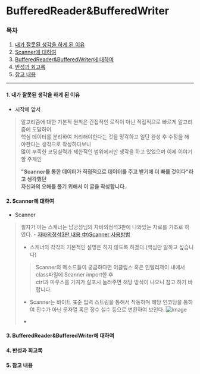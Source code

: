 # BufferedReader&BufferedWriter
### 목차
 1. [내가 잘못된 생각을 하게 된 이유](https://github.com/hongcoding94/Daily-Coding-Test-java/blob/main/%EC%95%8C%EA%B3%A0%EB%A6%AC%EC%A6%98%20%ED%9A%8C%EA%B3%A0%EB%A1%9D/Scanner%EC%97%90%20%EC%9E%98%EB%AA%BB%EB%90%9C%20%EC%A7%91%EC%B0%A9%ED%95%9C%20%EC%9D%B4%EC%9C%A0.md#1-%EB%82%B4%EA%B0%80-%EC%9E%98%EB%AA%BB%EB%90%9C-%EC%83%9D%EA%B0%81%EC%9D%84-%ED%95%98%EA%B2%8C-%EB%90%9C-%EC%9D%B4%EC%9C%A0)
 2. [Scanner에 대하여](https://github.com/hongcoding94/Daily-Coding-Test-java/blob/main/%EC%95%8C%EA%B3%A0%EB%A6%AC%EC%A6%98%20%ED%9A%8C%EA%B3%A0%EB%A1%9D/Scanner%EC%97%90%20%EC%9E%98%EB%AA%BB%EB%90%9C%20%EC%A7%91%EC%B0%A9%ED%95%9C%20%EC%9D%B4%EC%9C%A0.md#2-scanner%EC%97%90-%EB%8C%80%ED%95%98%EC%97%AC)
 3. [BufferedReader&BufferedWriter에 대하여](https://github.com/hongcoding94/Daily-Coding-Test-java/blob/main/%EC%95%8C%EA%B3%A0%EB%A6%AC%EC%A6%98%20%ED%9A%8C%EA%B3%A0%EB%A1%9D/Scanner%EC%97%90%20%EC%9E%98%EB%AA%BB%EB%90%9C%20%EC%A7%91%EC%B0%A9%ED%95%9C%20%EC%9D%B4%EC%9C%A0.md#3-bufferedreaderbufferedwriter%EC%97%90-%EB%8C%80%ED%95%98%EC%97%AC)
 4. [반성과 회고록](https://github.com/hongcoding94/Daily-Coding-Test-java/blob/main/%EC%95%8C%EA%B3%A0%EB%A6%AC%EC%A6%98%20%ED%9A%8C%EA%B3%A0%EB%A1%9D/Scanner%EC%97%90%20%EC%9E%98%EB%AA%BB%EB%90%9C%20%EC%A7%91%EC%B0%A9%ED%95%9C%20%EC%9D%B4%EC%9C%A0.md#4-%EB%B0%98%EC%84%B1%EA%B3%BC-%ED%9A%8C%EA%B3%A0%EB%A1%9D)
 5. [참고 내용](https://github.com/hongcoding94/Daily-Coding-Test-java/blob/main/%EC%95%8C%EA%B3%A0%EB%A6%AC%EC%A6%98%20%ED%9A%8C%EA%B3%A0%EB%A1%9D/Scanner%EC%97%90%20%EC%9E%98%EB%AA%BB%EB%90%9C%20%EC%A7%91%EC%B0%A9%ED%95%9C%20%EC%9D%B4%EC%9C%A0.md#%EC%B0%B8%EA%B3%A0-%EB%82%B4%EC%9A%A9) 

---

#### 1. 내가 잘못된 생각을 하게 된 이유

 - 시작에 앞서
 > 알고리즘에 대한 기본적 원칙은 간접적인 로직이 아닌 직접적으로 빠르게 알고리즘에 도달하여 <br/>
 > 핵심 데이터를 분리하여 처리해야한다는 것을 망각하고 일단 완성 후 수정을 해야한다는 생각으로 작성하다보니<br/>
 > 많이 부족한 코딩실력과 제한적인 범위에서만 생각을 하고 있었으며 이제 이야기 할 주제인<br/>
 > 
 > **"Scanner를 통한 데이터가 직접적으로 데이터를 주고 받기에 더 빠를 것이다"라고 생각했던<br/>
 > 자신과의 오해를 풀기 위해서 이 글을 작성합니다.**

#### 2. Scanner에 대하여

 - Scanner
 > 필자가 아는 스캐너는 남궁성님의 자바의정석3판에 나와있는 자료를 기초로 하였다. - [자바의정석3판 내용 中)Scanner 사용방법](https://github.com/hongcoding94/java_storage/blob/main/Chapter02.%20%EB%B3%80%EC%88%98(Variable).md#2-6-%ED%99%94%EB%A9%B4%EC%97%90%EC%84%9C-%EC%9E%85%EB%A0%A5%EB%B0%9B%EA%B8%B0)
 >  - 스캐너의 각각의 기본적인 설명은 하지 않도록 하겠다.(핵심만 말하고 싶습니다)
 >  > Scanner의 메소드들이 궁금하다면 이클립스 혹은 인텔리제이 내에서 class파일에 Scanner import한 후 <br/> 
 >  > ctrl과 마우스를 가져가 살포시 눌러주면 해당 방식이 나오니 참고 하기 바랍니다.
 >  
 >  - Scanner는 바이트 표준 입력 스트림을 통해서 작동하며 해당 인코딩을 통하여 진수가 아닌 문자열 혹은 정수 실수 등으로 변환하여 보인다.
 >  ![image](https://user-images.githubusercontent.com/66407386/179672607-cc3f6b1d-1140-49fa-a243-77c5abf27e24.png)
 > 
 >  - 

#### 3. BufferedReader&BufferedWriter에 대하여


#### 4. 반성과 회고록


#### 5. 참고 내용
